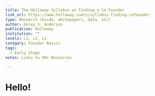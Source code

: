 ```yaml
---
title: The Holloway Syllabus on Finding a Co-Founder
link_url: https://www.holloway.com/s/syllabus-finding-cofounder
type: Research (Guide, whitepapers, data, etc)
author: Haley S. Anderson
publication: Holloway
institution: ""
levels: L1, L2, L3
category: Founder Basics
tags:
  - Early Stage
notes: Links to 90+ Resources

---
```


# Hello!
